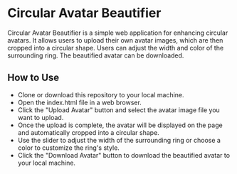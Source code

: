 # Circular Avatar Beautifier
Circular Avatar Beautifier is a simple web application for enhancing circular avatars. It allows users to upload their own avatar images, which are then cropped into a circular shape. Users can adjust the width and color of the surrounding ring. The beautified avatar can be downloaded.

## How to Use
- Clone or download this repository to your local machine.
- Open the index.html file in a web browser.
- Click the "Upload Avatar" button and select the avatar image file you want to upload.
- Once the upload is complete, the avatar will be displayed on the page and automatically cropped into a circular shape.
- Use the slider to adjust the width of the surrounding ring or choose a color to customize the ring's style.
- Click the "Download Avatar" button to download the beautified avatar to your local machine.